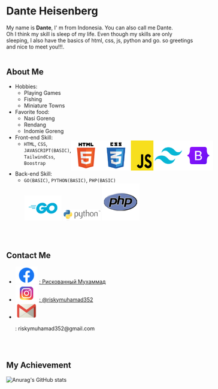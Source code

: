 <h1>Dante Heisenberg</h1>

<p>My name is <b>Dante</b>, I' m from Indonesia. You can also call me Dante.<br>
Oh I think my skill is sleep of my life. Even though my skills are only sleeping, I also have the basics of html, css, js, python and go. so greetings and nice to meet you!!!.<br><br>
</p>
<h2>About Me</h2>
<ul>
  <li>Hobbies:
    <ul>
        <li>Playing Games</li>
        <li>Fishing</li>
        <li>Miniature Towns</li>
    </ul>
  </li>
  <li>Favorite food:
      <ul>
        <li>Nasi Goreng</li>
        <li>Rendang</li>
        <li> Indomie Goreng</li>
      </ul>
  </li>
  <li>Front-end Skill:
    <ul style="display:flex; justify-content:justify-evenly;">
      <li><code>HTML</code>, <code>CSS</code>, <code>JAVASCRIPT(BASIC)</code>, <code>TailwindCss</code>, <code>Boostrap</code></li>
      <img src="/img/html.png"  style="width:80px;" alt="html">
      <img src="/img/css.png"  style="width:80px;" alt="css">
      <img src="/img/js.png"  style="width:60px;" alt="JavasScript">
      <img src="/img/tailwind.png"  style="width:80px;" alt="TailwindCss">
      <img src="/img/boostrap.png"  style="width:80px;" alt="Boostrap">
    </ul>
  </li>
  <li>Back-end Skill: 
    <ul>
      <li><code>GO(BASIC)</code>, <code>PYTHON(BASIC)</code>, <code>PHP(BASIC)</code></li>
      <img src="/img/go.png" style="width:100px;" alt="go">
      <img src="/img/python.png" style="width:100px;" alt="python">
      <img src="/img/php.png" style="width:100px;" alt="php">
    </ul>
  </li>
</ul>
<br><br>
<h2>Contact Me</h2>
<ul>
  <li>
    <img src="/img/fb.png" style="width:60px;" alt="facebook">
    <a href="https://web.facebook.com/muhamad.awowkwowk/">: Рискованный Мухаммад</a>
  </li>
  <li>
    <img src="/img/ig.png" style="width:60px;" alt="instagram">
    <a href="https://www.instagram.com/riskymuhamad352/">: @riskymuhamad352</a>
  </li>
  <li>
    <img src="/img/gmail.png" style="width:60px;" alt="facebook">
    <p>: riskymuhamad352@gmail.com</p>
  </li>
</ul>
<br><br>

<h2>My Achievement</h2>

![Anurag's GitHub stats](https://github-readme-stats.vercel.app/api?username=dante-heisenberg&show_icons=true&theme=radical)<br>

